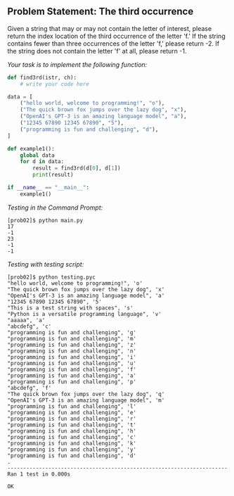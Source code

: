 ## Problem Statement: The third occurrence

Given a string that may or may not contain the letter of interest, please return the index location of the third occurrence of the letter 'f.' If the string contains fewer than three occurrences of the letter 'f,' please return -2. If the string does not contain the letter 'f' at all, please return -1.

*Your task is to implement the following function:*
```python
def find3rd(istr, ch):
    # write your code here

data = [
    ("hello world, welcome to programming!", "o"),
    ("The quick brown fox jumps over the lazy dog", "x"),
    ("OpenAI's GPT-3 is an amazing language model", "a"),
    ("12345 67890 12345 67890", "5"),
    ("programming is fun and challenging", "d"),
]

def example1():
    global data
    for d in data:
        result = find3rd(d[0], d[1])
        print(result)

if __name__ == "__main__":
    example1()
```

*Testing in the Command Prompt:*
```shell
[prob02]$ python main.py 
17
-1
23
-1
-1
```

*Testing with testing script:*
```shell
[prob02]$ python testing.pyc
"hello world, welcome to programming!", 'o'
"The quick brown fox jumps over the lazy dog", 'x'
"OpenAI's GPT-3 is an amazing language model", 'a'
"12345 67890 12345 67890", '5'
"This is a test string with spaces", 's'
"Python is a versatile programming language", 'v'
"aaaaa", 'a'
"abcdefg", 'c'
"programming is fun and challenging", 'g'
"programming is fun and challenging", 'm'
"programming is fun and challenging", 'z'
"programming is fun and challenging", 'n'
"programming is fun and challenging", 'i'
"programming is fun and challenging", 'u'
"programming is fun and challenging", 'f'
"programming is fun and challenging", 'a'
"programming is fun and challenging", 'p'
"abcdefg", 'f'
"The quick brown fox jumps over the lazy dog", 'q'
"OpenAI's GPT-3 is an amazing language model", 'm'
"programming is fun and challenging", 'l'
"programming is fun and challenging", 'e'
"programming is fun and challenging", 'r'
"programming is fun and challenging", 't'
"programming is fun and challenging", 'h'
"programming is fun and challenging", 'c'
"programming is fun and challenging", 'k'
"programming is fun and challenging", 'y'
"programming is fun and challenging", 'd'
.
----------------------------------------------------------------------
Ran 1 test in 0.000s

OK
```

